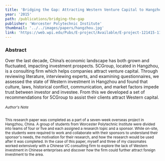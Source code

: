 ```yaml
---
title: 'Bridging the Gap: Attracting Western Venture Capital to Hangzhou'
year: '2015'
path: /publications/bridging-the-gap
publisher: 'Worcester Polytechnic Institute'
thumbnail: '../../images/papers/hangzhou.jpg'
link: 'https://web.wpi.edu/Pubs/E-project/Available/E-project-121415-112201/unrestricted/Bridging_the_Gap.pdf'
---
```


### Abstract

Over the last decade, China’s economic landscape has both grown and fluctuated, impacting investment prospects. 5CGroup, located in Hangzhou, is a consulting firm which helps companies attract venture capital. Through reviewing literature, interviewing experts, and examining questionnaires, we assessed the state of Western investment in Hangzhou and found
that culture, laws, historical conflict, communication, and market factors impede trust between investor and investee. From this we developed a set of recommendations for 5CGroup to assist their clients attract Western capital.

<small>
<h6>Author's Note</h6>
This research paper was completed as a part of a seven-week overseas project in Hangzhou, China. A group of students from Worcester Polytechnic Institute were divided into teams of four or five and each assigned a research topic and a sponsor. While on-site, the students were required to work and collaborate with their sponsors to understand their sponsor's needs, the motivation for their research, and how the research would be used after it was completed. In the case of this paper, myself and three of my classmates worked extensively with a Chinese VC consulting firm to explore the lack of Western investment in Chinese enterprises and discover how the firm could further attract foreign investment to the area.
</small>
